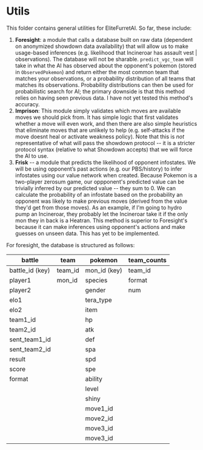 # Utils

This folder contains general utilities for EliteFurretAI. So far, these include:
1. **Foresight**: a module that calls a database built on raw data (dependent on anonymized showdown data availability) that will allow us to make usage-based inferences (e.g. likelihood that Incineroar has assault vest | observations). The database will not be sharable. `predict_vgc_team` will take in what the AI has observed about the opponent's pokemon (stored in `ObservedPokemon`) and return either the most common team that matches your observations, or a probability distribution of all teams that matches its observations. Probability distributions can then be used for probabilistic search for AI; the primary downside is that this method relies on having seen previous data. I have not yet tested this method's accuracy.
2. **Imprison**: This module simply validates which moves are available moves we should pick from. It has simple logic that first validates whether a move will even work, and then there are also simple heuristics that eliminate moves that are unlikely to help (e.g. self-attacks if the move doesnt heal or activate weakness policy). Note that this is _not_ representative of what will pass the showdown protocol -- it is a stricter protocol syntax (relative to what Showdown accepts) that we will force the AI to use.
3. **Frisk** -- a module that predicts the likelihood of opponent infostates. We will be using opponent’s past actions (e.g. our PBS/history) to infer infostates using our value network when created. Because Pokemon is a two-player zerosum game, our oppponent's predicted value can be trivially inferred by our predicted value -- they sum to 0. We can calculate the probability of an infostate based on the probability an opponent was likely to make previous moves (derived from the value they'd get from those moves). As an example, if I'm going to hydro pump an Incineroar, they probably let the Incineroar take it if the only mon they in back is a Heatran. This method is superior to Foresight's because it can make inferences using opponent's actions and make guesses on unseen data. This has yet to be implemented.

For foresight, the database is structured as follows:

| battle | team | pokemon | team_counts |
| ------------- | ------------- | ------------- | ------------- |
| battle_id (key) | team_id | mon_id (key) | team_id |
| player1  | mon_id | species | format |
| player2  | | gender | num |
| elo1  | | tera_type |  |
| elo2  | | item |  |
| team1_id  | | hp |  |
| team2_id  | | atk |  |
| sent_team1_id  | | def |  |
| sent_team2_id  | | spa |  |
| result  | | spd |  |
| score  | | spe |  |
| format | | ability |  |
| | | level |  |
| | | shiny |  |
| | | move1_id |  |
| | | move2_id |  |
| | | move3_id |  |
| | | move3_id |  |
